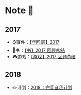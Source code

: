 # Note 📒


## 2017
- ⌚️事件：[【年回顾】2017](https://github.com/PoBlue/Note/issues/9)
- 📖书：[【书】2017 回顾总结](https://github.com/PoBlue/Note/issues/7)
- 🎮游戏：[【游戏】2017 回顾总结](https://github.com/PoBlue/Note/issues/8)


## 2018
- ✏️计划：[2018：完善自我计划](https://github.com/PoBlue/Note/projects/1)
